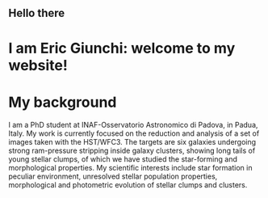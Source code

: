 ## Hello there
# I am Eric Giunchi: welcome to my website!

# My background
I am a PhD student at INAF-Osservatorio Astronomico di Padova, in Padua, Italy. My work is currently focused on the reduction and analysis of a set of images taken with the HST/WFC3. The targets are six galaxies undergoing strong ram-pressure stripping inside galaxy clusters, showing long tails of young stellar clumps, of which we have studied the star-forming and morphological properties.
My scientific interests include star formation in peculiar environment, unresolved stellar population properties, morphological and photometric evolution of stellar clumps and clusters.
